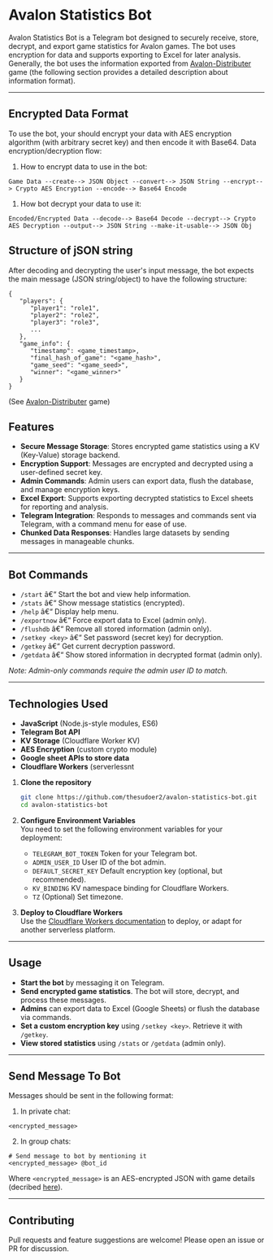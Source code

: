 # Avalon Statistics Bot

Avalon Statistics Bot is a Telegram bot designed to securely receive, store, decrypt, and export game statistics for Avalon games. The bot uses encryption for data and supports exporting to Excel for later analysis. Generally, the bot uses the information exported from [Avalon-Distributer](https://github.com/hkalbasi/avalon-distributer) game (the following section provides a detailed description about information format).

---

## Encrypted Data Format

To use the bot, your should encrypt your data with AES encryption algorithm (with arbitrary secret key) and then encode it with Base64.
Data encryption/decryption flow:

1) How to encrypt data to use in the bot:
```
Game Data --create--> JSON Object --convert--> JSON String --encrypt--> Crypto AES Encryption --encode--> Base64 Encode
```

1) How bot decrypt your data to use it:
```
Encoded/Encrypted Data --decode--> Base64 Decode --decrypt--> Crypto AES Decryption --output--> JSON String --make-it-usable--> JSON Obj
```


## Structure of jSON string

After decoding and decrypting the user's input message, the bot expects the main message (JSON string/object) to have the following structure:

```
{
   "players": {
      "player1": "role1",
      "player2": "role2",
      "player3": "role3",
      ...
   },
   "game_info": {
      "timestamp": <game_timestamp>,
      "final_hash_of_game": "<game_hash>",
      "game_seed": "<game_seed>",
      "winner": "<game_winner>"
   }
}
```

(See [Avalon-Distributer](https://github.com/hkalbasi/avalon-distributer) game)

## Features

- **Secure Message Storage**: Stores encrypted game statistics using a KV (Key-Value) storage backend.
- **Encryption Support**: Messages are encrypted and decrypted using a user-defined secret key.
- **Admin Commands**: Admin users can export data, flush the database, and manage encryption keys.
- **Excel Export**: Supports exporting decrypted statistics to Excel sheets for reporting and analysis.
- **Telegram Integration**: Responds to messages and commands sent via Telegram, with a command menu for ease of use.
- **Chunked Data Responses**: Handles large datasets by sending messages in manageable chunks.

---

## Bot Commands

- `/start` â€“ Start the bot and view help information.
- `/stats` â€“ Show message statistics (encrypted).
- `/help` â€“ Display help menu.
- `/exportnow` â€“ Force export data to Excel (admin only).
- `/flushdb` â€“ Remove all stored information (admin only).
- `/setkey <key>` â€“ Set password (secret key) for decryption.
- `/getkey` â€“ Get current decryption password.
- `/getdata` â€“ Show stored information in decrypted format (admin only).

*Note: Admin-only commands require the admin user ID to match.*

---

## Technologies Used

- **JavaScript** (Node.js-style modules, ES6)
- **Telegram Bot API**
- **KV Storage** (Cloudflare Worker KV)
- **AES Encryption** (custom crypto module)
- **Google sheet APIs to store data**
- **Cloudflare Workers** (serverlessnt

1. **Clone the repository**  
   ```bash
   git clone https://github.com/thesudoer2/avalon-statistics-bot.git
   cd avalon-statistics-bot
   ```

2. **Configure Environment Variables**  
   You need to set the following environment variables for your deployment:
   - `TELEGRAM_BOT_TOKEN` Token for your Telegram bot.
   - `ADMIN_USER_ID` User ID of the bot admin.
   - `DEFAULT_SECRET_KEY` Default encryption key (optional, but recommended).
   - `KV_BINDING` KV namespace binding for Cloudflare Workers.
   - `TZ` (Optional) Set timezone.

3. **Deploy to Cloudflare Workers**  
   Use the [Cloudflare Workers documentation](https://developers.cloudflare.com/workers/) to deploy, or adapt for another serverless platform.

---

## Usage

- **Start the bot** by messaging it on Telegram.
- **Send encrypted game statistics**. The bot will store, decrypt, and process these messages.
- **Admins** can export data to Excel (Google Sheets) or flush the database via commands.
- **Set a custom encryption key** using `/setkey <key>`. Retrieve it with `/getkey`.
- **View stored statistics** using `/stats` or `/getdata` (admin only).

---

## Send Message To Bot

Messages should be sent in the following format:

1) In private chat:
```
<encrypted_message>
```
2) In group chats:
```
# Send message to bot by mentioning it
<encrypted_message> @bot_id
```
Where `<encrypted_message>` is an AES-encrypted JSON with game details (decribed [here](https://github.com/thesudoer2/avalon-statistics-bot?tab=readme-ov-file#encrypted-data-format)).

---

## Contributing

Pull requests and feature suggestions are welcome! Please open an issue or PR for discussion.
